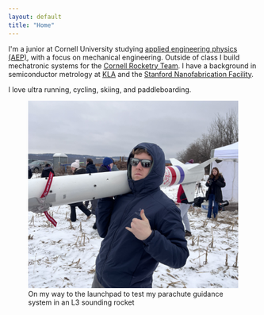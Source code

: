 ```yaml
---
layout: default
title: "Home"
---
```


I'm a junior at Cornell University studying [applied engineering physics (AEP)](https://www.aep.cornell.edu/aep), with a focus on mechanical engineering. Outside of class I build mechatronic systems for the [Cornell Rocketry Team](https://cornellrocketryteam.com/). I have a background in semiconductor metrology at [KLA](https://www.kla.com/) and the [Stanford Nanofabrication Facility](https://snf.stanford.edu/).

I love ultra running, cycling, skiing, and paddleboarding.

<figure class="center-figure-medium">
    <img src="/projects/blims/blims_7_cropped.jpg" alt="">
    <figcaption>On my way to the launchpad to test my parachute guidance system in an L3 sounding rocket</figcaption>
</figure>